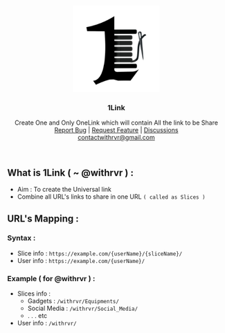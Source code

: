 <p align="center">
  <a href="#1link">
    <img src="./Images/Logo.jpg" alt="@withrvr/1Link project banner image" width="200">
  </a>
</p>

<h3 align="center">1Link</h3>

<p align="center">
  Create One and Only OneLink which will contain All the link to be Share
  <br>
  <a href="https://github.com/withrvr/1Link/issues/new?template=bug_report.md">Report Bug</a>
  |
  <a href="https://github.com/twbs/bootstrap/issues/new?template=feature_request.md">Request Feature</a>
  |
  <a href="https://github.com/withrvr/1Link/discussions">Discussions</a>
  <br>
  <a href="mailto:contactwithrvr@gmail.com">contactwithrvr@gmail.com</a>
</p>

<br>

## What is 1Link ( ~ @withrvr ) :

-   Aim : To create the Universal link
-   Combine all URL's links to share in one URL `( called as Slices )`

## URL's Mapping :

### Syntax :

-   Slice info : `https://example.com/{userName}/{sliceName}/`
-   User info : `https://example.com/{userName}/`

### Example ( for @withrvr ) :

-   Slices info :
    -   Gadgets : `/withrvr/Equipments/`
    -   Social Media : `/withrvr/Social_Media/`
    -   . . . etc
-   User info : `/withrvr/`
